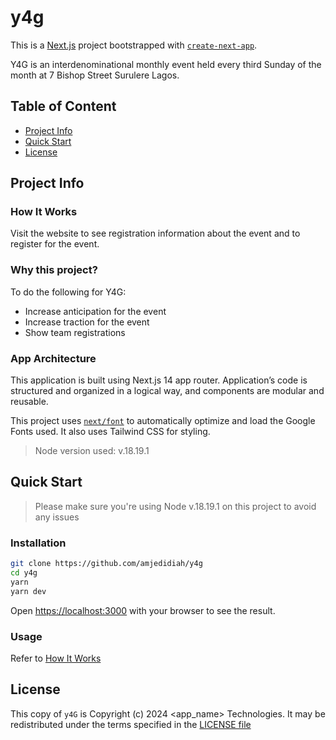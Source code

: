 # y4g

<!-- TODO: add Codacy badge -->

This is a [Next.js](https://nextjs.org/) project bootstrapped with [`create-next-app`](https://github.com/vercel/next.js/tree/canary/packages/create-next-app).

Y4G is an interdenominational monthly event held every third Sunday of the month at 7 Bishop Street Surulere Lagos.

## Table of Content

- [Project Info](#project-info)
- [Quick Start](#quick-start)
- [License](#license)

## Project Info

### How It Works

Visit the website to see registration information about the event and to register for the event.

### Why this project?

To do the following for Y4G:

- Increase anticipation for the event
- Increase traction for the event
- Show team registrations

### App Architecture

This application is built using Next.js 14 app router.
Application’s code is structured and organized in a logical way, and components are modular and reusable.

This project uses [`next/font`](https://nextjs.org/docs/basic-features/font-optimization) to automatically optimize and load the Google Fonts used.
It also uses Tailwind CSS for styling.

> Node version used: v.18.19.1

## Quick Start

> Please make sure you're using Node v.18.19.1 on this project to avoid any issues

### Installation

```bash
git clone https://github.com/amjedidiah/y4g
cd y4g
yarn
yarn dev
```

Open <https://localhost:3000> with your browser to see the result.

### Usage

Refer to [How It Works](#how-it-works)

## License

This copy of `y4G` is Copyright (c) 2024 <app_name> Technologies.
It may be redistributed under the terms specified in the [LICENSE file](LICENSE)
